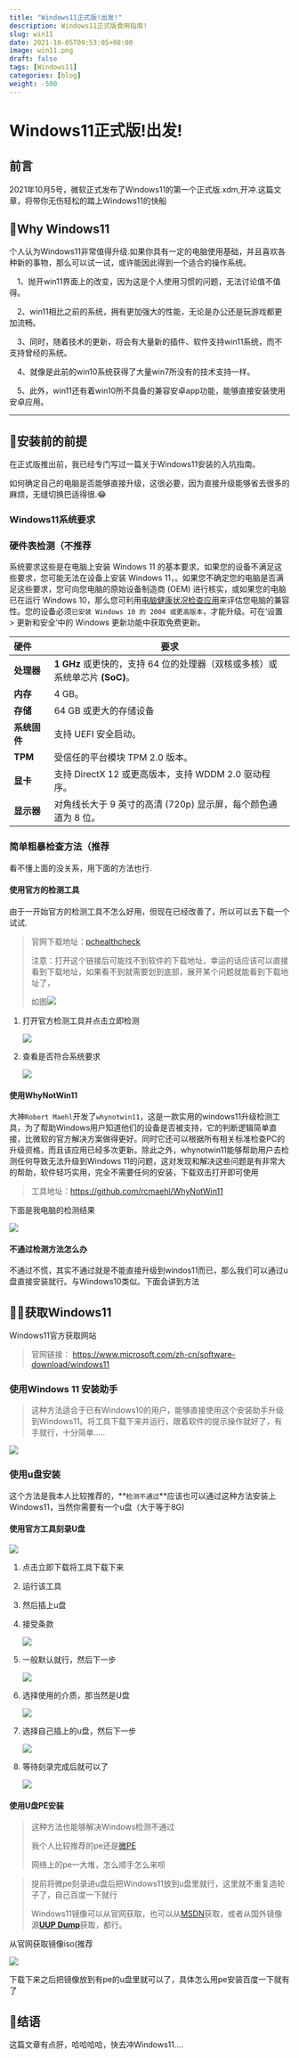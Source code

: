 ```yaml
---
title: "Windows11正式版!出发!"
description: Windows11正式版食用指南!
slug: win11
date: 2021-10-05T09:53:05+08:00
image: win11.png
draft: false
tags: [Windows11]
categories: [blog]
weight: -500
---
```


# Windows11正式版!出发!

## 前言

2021年10月5号，微软正式发布了Windows11的第一个正式版.xdm,开冲.这篇文章，将带你无伤轻松的踏上Windows11的快船


## 🎉Why Windows11

个人认为Windows11非常值得升级.如果你具有一定的电脑使用基础，并且喜欢各种新的事物，那么可以试一试，或许能因此得到一个适合的操作系统。

　1、抛开win11界面上的改变，因为这是个人使用习惯的问题，无法讨论值不值得。

　2、win11相比之前的系统，拥有更加强大的性能，无论是办公还是玩游戏都更加流畅。

　3、同时，随着技术的更新，将会有大量新的插件、软件支持win11系统，而不支持曾经的系统。

　4、就像是此前的win10系统获得了大量win7所没有的技术支持一样。

　5、此外，win11还有着win10所不具备的兼容安卓app功能，能够直接安装使用安卓应用。

------

## 👋安装前的前提

在正式版推出前，我已经专门写过一篇关于Windows11安装的入坑指南。

如何确定自己的电脑是否能够直接升级，这很必要，因为直接升级能够省去很多的麻烦，无缝切换巴适得很.😂

### Windows11系统要求

### 硬件表检测（不推荐

系统要求这些是在电脑上安装 Windows 11 的基本要求。如果您的设备不满足这些要求，您可能无法在设备上安装 Windows 11，。如果您不确定您的电脑是否满足这些要求，您可向您电脑的原始设备制造商 (OEM) 进行核实，或如果您的电脑已在运行 Windows 10，那么您可利用[电脑健康状况检查应用](https://www.microsoft.com/zh-cn/windows/windows-11#pchealthcheck)来评估您电脑的兼容性。您的设备必须`已安装 Windows 10 的 2004 或更高版本`，才能升级。可在‘设置 > 更新和安全’中的 Windows 更新功能中获取免费更新。

| 硬件         | 要求                                                         |
| :----------- | ------------------------------------------------------------ |
| **处理器**   | **1 GHz** 或更快的，支持 64 位的处理器（双核或多核）或系统单芯片 **(SoC)**。 |
| **内存**     | 4 GB。                                                       |
| **存储**     | 64 GB 或更大的存储设备                                       |
| **系统固件** | 支持 UEFI 安全启动。                                         |
| **TPM**      | 受信任的平台模块 TPM 2.0 版本。                              |
| **显卡**     | 支持 DirectX 12 或更高版本，支持 WDDM 2.0 驱动程序。         |
| **显示器**   | 对角线长大于 9 英寸的高清 (720p) 显示屏，每个颜色通道为 8 位。 |

### 简单粗暴检查方法（推荐

看不懂上面的没关系，用下面的方法也行.

#### 使用官方的检测工具

由于一开始官方的检测工具不怎么好用，但现在已经改善了，所以可以去下载一个试试.

> 官网下载地址：[pchealthcheck](https://www.microsoft.com/zh-cn/windows/windows-11#pchealthcheck)
>
> 注意：打开这个链接后可能找不到软件的下载地址，幸运的话应该可以直接看到下载地址，如果看不到就需要划到底部，展开某个问题就能看到下载地址了，
>
> 如图![](pchealthcheck.jpg)

1. 打开官方检测工具并点击立即检测

   ![](win11h1.jpg)

2. 查看是否符合系统要求

   ![](win11h2.png)

#### 使用WhyNotWin11

大神`Robert Maehl`开发了`whynotwin11`，这是一款实用的windows11升级检测工具，为了帮助Windows用户知道他们的设备是否被支持，它的判断逻辑简单直接，比微软的官方解决方案做得更好。同时它还可以根据所有相关标准检查PC的升级资格，而且该应用已经多次更新。除此之外，whynotwin11能够帮助用户去检测任何导致无法升级到Windows 11的问题，这对发现和解决这些问题是有非常大的帮助，软件轻巧实用，完全不需要任何的安装，下载双击打开即可使用

> 工具地址：https://github.com/rcmaehl/WhyNotWin11

下面是我电脑的检测结果

![](whynotwin11.png)

#### 不通过检测方法怎么办

不通过不慌，其实不通过就是不能直接升级到windos11而已，那么我们可以通过u盘直接安装就行。与Windows10类似。下面会讲到方法

## 👨‍💻获取Windows11

Windows11官方获取网站

> 官网链接： https://www.microsoft.com/zh-cn/software-download/windows11

### 使用Windows 11 安装助手

> 这种方法适合于已有Windows10的用户，能够直接使用这个安装助手升级到Windows11。将工具下载下来并运行，跟着软件的提示操作就好了，有手就行，十分简单.....

![](win11up.png)

### 使用u盘安装

这个方法是我本人比较推荐的，**`检测不通过`**应该也可以通过这种方法安装上Windows11，当然你需要有一个u盘（大于等于8G)

#### 使用官方工具刻录U盘

![](win11upan.png)

1. 点击立即下载将工具下载下来

2. 运行该工具

3. 然后插上u盘

4. 接受条款

   ![](1.png)

5. 一般默认就行，然后下一步

   ![](2.jpg)

6. 选择使用的介质，那当然是U盘

   ![](3.png)

7. 选择自己插上的u盘，然后下一步

   ![](4.png)

8. 等待刻录完成后就可以了

   ![](5.png)

#### 使用U盘PE安装

> 这种方法也能够解决Windows检测不通过
>
> 我个人比较推荐的pe还是[微PE](http://www.wepe.com.cn/)
>
> 网络上的pe一大堆，怎么顺手怎么来呗

> 提前将微pe刻录进u盘后把Windows11放到u盘里就行，这里就不重复造轮子了，自己百度一下就行
>
> Windows11镜像可以从官网获取，也可以从[MSDN](https://next.itellyou.cn/)获取，或者从国外镜像源[**UUP Dump**](https://uupdump.net/)获取，都行。

从官网获取镜像iso(推荐

![](iso.png)

下载下来之后把镜像放到有pe的u盘里就可以了，具体怎么用pe安装百度一下就有了

## 🍔结语

这篇文章有点肝，哈哈哈哈，快去冲Windows11....